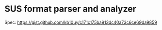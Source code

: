 # SUS format parser and analyzer

Spec: https://gist.github.com/kb10uy/c171c175ba913dc40a73c6ce69da9859
